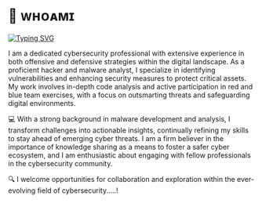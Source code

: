 # 👾 ᴡʜᴏᴀᴍɪ
[![Typing SVG](https://readme-typing-svg.demolab.com?font=Fira+Code&pause=1000&color=F70000&width=435&lines=HEY%2C+I'M+NITHIEN+AACHINTHYA)](https://git.io/typing-svg)
 
 I am a dedicated cybersecurity professional with extensive experience in both offensive and defensive strategies within the digital landscape. As a proficient hacker and malware analyst, I specialize in identifying vulnerabilities and enhancing security measures to protect critical assets. My work involves in-depth code analysis and active participation in red and blue team exercises, with a focus on outsmarting threats and safeguarding digital environments.

💻 With a strong background in malware development and analysis, I transform challenges into actionable insights, continually refining my skills to stay ahead of emerging cyber threats. I am a firm believer in the importance of knowledge sharing as a means to foster a safer cyber ecosystem, and I am enthusiastic about engaging with fellow professionals in the cybersecurity community.

🔍 I welcome opportunities for collaboration and exploration within the ever-evolving field of cybersecurity.....!
